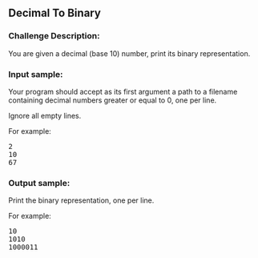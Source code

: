 <h2>Decimal To Binary</h2>

<h3>Challenge Description:</h3>

<p>
    You are given a decimal (base 10) number, print its binary representation.
</p>

<h3>Input sample:</h3>
<p>
    Your program should accept as its first argument a path to a filename containing decimal numbers greater or equal to 0, one per line.
</p>
<p>
    Ignore all empty lines.
</p>
<p>
    For example:
</p>
<pre class="description-input-output">2
10
67</pre>

<h3>Output sample:</h3>
<p>
   Print the binary representation, one per line.
</p>
<p>
    For example:
</p>
<pre class="description-input-output">10
1010
1000011</pre>

<br>